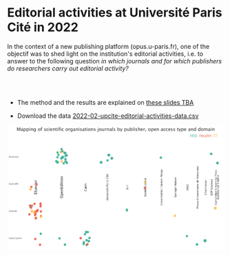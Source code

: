 # Editorial activities at Université Paris Cité in 2022


In the context of a new publishing platform (opus.u-paris.fr), one of the objectif was to shed light on the institution's editorial activities, i.e. to answer to the following question _in which journals and for which publishers do researchers carry out editorial activity?_


<br />
<br />

* The method and the results are explained on [these slides TBA]()

* Download the data [2022-02-upcite-editorial-activities-data.csv](./2022-02-upcite-editorial-activities-data.csv)


![mapping journals, org. scientific, disciplines and OA model](./produce-img/mapping-learned-societies.png)



